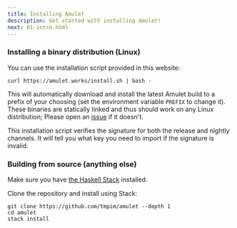 ```yaml
---
title: Installing Amulet
description: Get started with installing Amulet!
next: 01-intro.html
---
```


### Installing a binary distribution (Linux)

You can use the installation script provided in this website:

```
curl https://amulet.works/install.sh | bash -
```

This will automatically download and install the latest Amulet build to
a prefix of your choosing (set the environment variable `PREFIX` to
change it). These binaries are statically linked and thus should work on
any Linux distribution; Please open an [issue] if it doesn't.

This installation script verifies the signature for both the release and
nightly channels. It will tell you what key you need to import if the
signature is invalid.

[issue]:
https://github.com/tmpim/amulet/issues/new?title=Installation%20Failure&labels=x-distribution

### Building from source (anything else)

Make sure you have [the Haskell Stack] installed.

Clone the repository and install using Stack:

```
git clone https://github.com/tmpim/amulet --depth 1
cd amulet
stack install
```

[the Haskell Stack]: https://haskellstack.org
